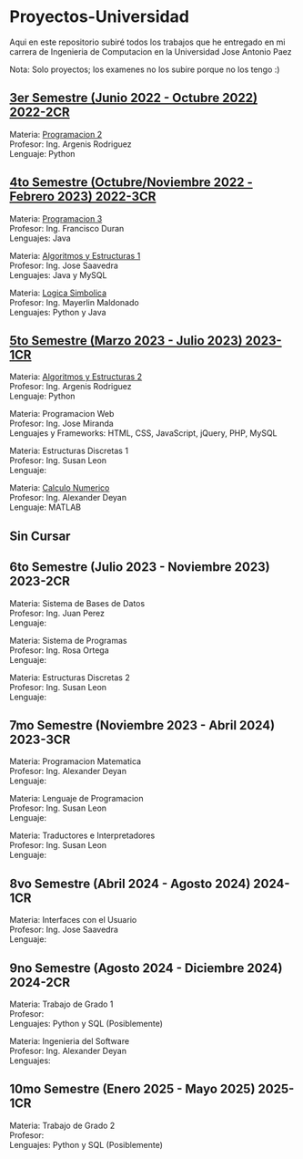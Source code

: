 # Proyectos-Universidad
Aqui en este repositorio subiré todos los trabajos que he entregado en mi carrera de Ingenieria de Computacion en la Universidad Jose Antonio Paez

Nota: Solo proyectos; los examenes no los subire porque no los tengo :)

<a href="https://github.com/ElSirGuti/proyectos-universidad/tree/main/Semestre%203">3er Semestre (Junio 2022 - Octubre 2022) 2022-2CR</a>
-----------------------------------------------------------------------------------------------------------------------------------------------------------------------
Materia: <a href="https://github.com/ElSirGuti/proyectos-universidad/tree/main/Semestre%203">Programacion 2</a> <br>
Profesor: Ing. Argenis Rodriguez <br>
Lenguaje: Python <br>

<a href="https://github.com/ElSirGuti/proyectos-universidad/tree/main/Semestre%204">4to Semestre (Octubre/Noviembre 2022 - Febrero 2023) 2022-3CR</a>
-----------------------------------------------------------------------------------------------------------------------------------------------------------------------
Materia: <a href="https://github.com/ElSirGuti/proyectos-universidad/tree/main/Semestre%204/Programacion%203">Programacion 3</a><br>
Profesor: Ing. Francisco Duran <br>
Lenguajes: Java <br>

Materia: <a href="https://github.com/ElSirGuti/proyectos-universidad/tree/main/Semestre%204/Algoritmos%20y%20Estructuras%201">Algoritmos y Estructuras 1</a> <br>
Profesor: Ing. Jose Saavedra <br>
Lenguajes: Java y MySQL <br>

Materia: <a href="https://github.com/ElSirGuti/proyectos-universidad/tree/main/Semestre%204/Logica%20Simbolica">Logica Simbolica</a><br>
Profesor: Ing. Mayerlin Maldonado <br>
Lenguajes: Python y Java <br>
                                                  
<a href="https://github.com/ElSirGuti/proyectos-universidad/tree/main/Semestre%205">5to Semestre (Marzo 2023 - Julio 2023) 2023-1CR</a>
-----------------------------------------------------------------------------------------------------------------------------------------------------------------------
Materia: <a href="https://github.com/ElSirGuti/proyectos-universidad/tree/main/Semestre%205/Algoritmos%20y%20Estructuras%202">Algoritmos y Estructuras 2</a> <br>
Profesor: Ing. Argenis Rodriguez <br>
Lenguaje: Python <br>

Materia: Programacion Web <br>
Profesor: Ing. Jose Miranda <br>
Lenguajes y Frameworks: HTML, CSS, JavaScript, jQuery, PHP, MySQL <br>   

Materia: Estructuras Discretas 1<br>
Profesor: Ing. Susan Leon <br>
Lenguaje: <br>   

Materia: <a href="https://github.com/ElSirGuti/proyectos-universidad/tree/main/Semestre%205/Calculo%20Numerico">Calculo Numerico</a> <br>
Profesor: Ing. Alexander Deyan <br>
Lenguaje: MATLAB <br>

Sin Cursar
-----------------------------------------------------------------------------------------------------------------------------------------------------------------------

6to Semestre (Julio 2023 - Noviembre 2023) 2023-2CR
-----------------------------------------------------------------------------------------------------------------------------------------------------------------------
Materia: Sistema de Bases de Datos <br>
Profesor: Ing. Juan Perez <br>
Lenguaje: <br>

Materia: Sistema de Programas <br>
Profesor: Ing. Rosa Ortega <br>
Lenguaje: <br>

Materia: Estructuras Discretas 2<br>
Profesor: Ing. Susan Leon <br>
Lenguaje: <br>   

7mo Semestre (Noviembre 2023 - Abril 2024) 2023-3CR
-----------------------------------------------------------------------------------------------------------------------------------------------------------------------
Materia: Programacion Matematica <br>
Profesor: Ing. Alexander Deyan <br>
Lenguaje: <br>

Materia: Lenguaje de Programacion <br>
Profesor: Ing. Susan Leon <br>
Lenguaje: <br>

Materia: Traductores e Interpretadores <br>
Profesor: Ing. Susan Leon <br>
Lenguaje: <br>  

8vo Semestre (Abril 2024 - Agosto 2024) 2024-1CR
-----------------------------------------------------------------------------------------------------------------------------------------------------------------------
Materia: Interfaces con el Usuario <br>
Profesor: Ing. Jose Saavedra <br>
Lenguaje: <br>

9no Semestre (Agosto 2024 - Diciembre 2024) 2024-2CR
-----------------------------------------------------------------------------------------------------------------------------------------------------------------------
Materia: Trabajo de Grado 1 <br>
Profesor: <br>
Lenguajes: Python y SQL (Posiblemente) <br>

Materia: Ingenieria del Software <br>
Profesor: Ing. Alexander Deyan <br>
Lenguajes: <br>

10mo Semestre (Enero 2025 - Mayo 2025) 2025-1CR
-----------------------------------------------------------------------------------------------------------------------------------------------------------------------
Materia: Trabajo de Grado 2 <br>
Profesor: <br>
Lenguajes: Python y SQL (Posiblemente) <br>

